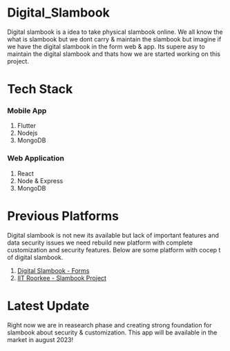 # Digital_Slambook

Digital slambook is a idea to take physical slambook online. We all know the what is slambook but we dont carry & maintain the slambook but imagine if we have the digital slambook in the form web & app. Its supere asy to maintain the digital slambook and thats how we are started working on this project.

# Tech Stack
### Mobile App
1. Flutter
2. Nodejs
3. MongoDB

### Web Application
1. React
2. Node & Express 
3. MongoDB 

# Previous Platforms
Digital slambook is not new its available but lack of important features and data security issues we need rebuild new platform with complete customization and security features. Below are some platform with cocep t of digital slambook. <br>

1. [Digital Slambook - Forms](https://www.jotform.com/form-templates/online-slam-book)
2. [IIT Roorkee - Slambook Project](https://channeli.in/maintainer_site/projects/slambook/)

# Latest Update 
Right now we are in reasearch phase and creating strong foundation for slambook about security & customization. This app will be available in the market in august 2023!
